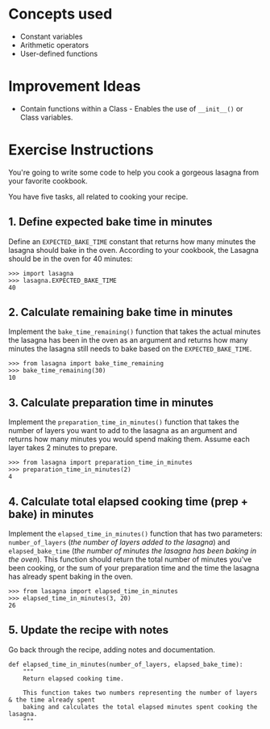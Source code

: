 # Concepts used
- Constant variables
- Arithmetic operators
- User-defined functions

# Improvement Ideas
- Contain functions within a Class - Enables the use of `__init__()` or Class variables.
# Exercise Instructions

You're going to write some code to help you cook a gorgeous lasagna from your favorite cookbook.

You have five tasks, all related to cooking your recipe.

## 1. Define expected bake time in minutes
Define an `EXPECTED_BAKE_TIME` constant that returns how many minutes the lasagna should bake in the oven. According to your cookbook, the Lasagna should be in the oven for 40 minutes:
```
>>> import lasagna
>>> lasagna.EXPECTED_BAKE_TIME
40
```

## 2. Calculate remaining bake time in minutes
Implement the `bake_time_remaining()` function that takes the actual minutes the lasagna has been in the oven as an argument and returns how many minutes the lasagna still needs to bake based on the `EXPECTED_BAKE_TIME`.
```
>>> from lasagna import bake_time_remaining
>>> bake_time_remaining(30)
10
```

## 3. Calculate preparation time in minutes
Implement the `preparation_time_in_minutes()` function that takes the number of layers you want to add to the lasagna as an argument and returns how many minutes you would spend making them. Assume each layer takes 2 minutes to prepare.
```
>>> from lasagna import preparation_time_in_minutes
>>> preparation_time_in_minutes(2)
4
```

## 4. Calculate total elapsed cooking time (prep + bake) in minutes
Implement the `elapsed_time_in_minutes()` function that has two parameters: `number_of_layers` (*the number of layers added to the lasagna*) and `elapsed_bake_time` (*the number of minutes the lasagna has been baking in the oven*). This function should return the total number of minutes you've been cooking, or the sum of your preparation time and the time the lasagna has already spent baking in the oven.
```
>>> from lasagna import elapsed_time_in_minutes
>>> elapsed_time_in_minutes(3, 20)
26
```

## 5. Update the recipe with notes
Go back through the recipe, adding notes and documentation.
```
def elapsed_time_in_minutes(number_of_layers, elapsed_bake_time):
    """
    Return elapsed cooking time.

    This function takes two numbers representing the number of layers & the time already spent 
    baking and calculates the total elapsed minutes spent cooking the lasagna.
    """
```